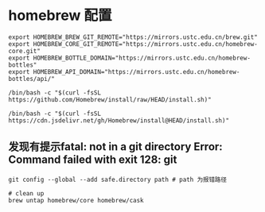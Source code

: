 # homebrew 配置

```shell
export HOMEBREW_BREW_GIT_REMOTE="https://mirrors.ustc.edu.cn/brew.git"
export HOMEBREW_CORE_GIT_REMOTE="https://mirrors.ustc.edu.cn/homebrew-core.git"
export HOMEBREW_BOTTLE_DOMAIN="https://mirrors.ustc.edu.cn/homebrew-bottles"
export HOMEBREW_API_DOMAIN="https://mirrors.ustc.edu.cn/homebrew-bottles/api/"

/bin/bash -c "$(curl -fsSL https://github.com/Homebrew/install/raw/HEAD/install.sh)"

/bin/bash -c "$(curl -fsSL https://cdn.jsdelivr.net/gh/Homebrew/install@HEAD/install.sh)"
```

## 发现有提示fatal: not in a git directory Error: Command failed with exit 128: git

```shell
git config --global --add safe.directory path # path 为报错路径
```

```shell
# clean up 
brew untap homebrew/core homebrew/cask
```
